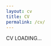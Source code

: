 ```yaml
---
layout: cv
title: CV
permalink: /cv/
---
```


<head>
    <link rel="stylesheet" href="assets/css/terminal.css">
</head>

<body>
    <div class="loading-screen" id="loading-screen">
        <div>CV LOADING...</div>
        <div class="loading-bar" id="loading-bar"></div>
    </div>
    <div class="container" id="cv-content" style="display:none;">
        <p><strong>Kohlman Harshbarger</strong></p>
        <p>Born 1993, Boston, MA | Lives and works in Brooklyn, NY</p>
        <button onclick="returnToHome()" class="home-button">&lt; Return to Home</button>
         <h2 data-target="solo-exhibitions">SOLO EXHIBITIONS</h2>
        <div id="solo-exhibitions" class="hidden">
            <p><strong>2024</strong> - Cute Kills, Preachers Valley, New York, NY</p>
        </div>
              <h2 data-target="group-exhibitions">GROUP EXHIBITIONS</h2>
        <div id="group-exhibitions" class="hidden">
            <p><strong>2024</strong> - <a href="https://www.coreypresha.com/cpp/holiday-market" target="_blank">Holiday Market, Portal 5</a>, New York, NY</p>
            <p><strong>2024</strong> - Holiday Market, <a href="https://hesseflatow.com" target="_blank">Hesse Flatow</a>, New York, NY</p>
            <p><strong>2024</strong> - The Show of Stolen Goods, <a href="https://www.instagram.com/uhaul_gallery/" target="_blank">U-Haul Gallery</a>, New York, NY</p>
            <p><strong>2024</strong> - SPIT II, Preachers Valley, New York, NY</p>
            <p><strong>2024</strong> - Rathaus, 324 E 14th, New York, NY</p>
            <p><strong>2023</strong> - <a href="https://www.underlandgallery.com/events-past/prixfixe" target="_blank">Prix Fixe, Underland Gallery</a>, Brooklyn, NY</p>
            <p><strong>2023</strong> - Spit, Preacher’s Valley, New York, NY</p>
            <p><strong>2023</strong> - <a href="https://allstnyc.com/3rd:-nothing-but-trouble" target="_blank">Nothing But Trouble, All Street Gallery</a>, New York, NY</p>
            <p><strong>2022</strong> - <a href="https://www.oflahertysnyc.com/patriot" target="_blank">The Patriot, O'Flaherty's</a>, New York, NY</p>
            <p><strong>2022</strong> - <a href="https://triggeringdjgallery.com/Hot-Dog" target="_blank">Hot Dog: A Group Show, Triggering DJ</a>, Brooklyn, NY</p>
            <p><strong>2021</strong> - For the Trees, Plein Air Show in Prospect Park, Brooklyn, NY</p>
            <p><strong>2021</strong> - Bailey House Auction & Artsy, Online</p>
            <p><strong>2020</strong> - Flux Factory Annual Auction & Artsy, Online</p>
            <p><strong>2018</strong> - <a href="https://designmcr.com/events/transient-space" target="_blank">Transient Space, Design Manchester Festival</a>, Manchester, UK (with PlayLab)</p>
            <p><strong>2017</strong> - Holiday Market, Museum Quality Gallery, Brooklyn, NY</p>
            <p><strong>2016</strong> - Salon Show, Greenpoint Gallery, Brooklyn, NY</p>
        </div>
     <h2 data-target="lectures">LECTURES AND WORKSHOPS</h2>
        <div id="lectures" class="hidden">
            <p><strong>2023</strong> - <a href="https://allstnyc.com" target="_blank">Nothing But Trouble, Artist Talk, All Street Gallery</a>, New York, NY</p>
            <p><strong>2018</strong> - <a href="https://www.artshackbrooklyn.org" target="_blank">Artist Workshop, ArtShack</a>, Brooklyn, NY</p>
        </div>
       <h2 data-target="press">PRESS AND PRINTED PUBLICATIONS</h2>
        <div id="press" class="hidden">
            <p><strong>2024</strong> - <a href="https://www.blurringbooks.com/book/the-show-of-stolen-goods" target="_blank">The Show of Stolen Goods - Blurring Books</a></p>
            <p><strong>2023</strong> - Art Hustler, Issue 1</p>
            <p><strong>2024</strong> - <a href="https://news.artnet.com/art-world/uhaul-gallery-stolen-from-work-2546344" target="_blank">Stealing the Show: A Roving U-Haul Is Exhibiting Stuff People Have Liberated From the Workplace - Artnet</a></p>
            <p><strong>2022</strong> - <a href="https://www.artnews.com/list/art-news/news/nyc-art-gallery-party-o-flahertys-the-patriot-1234634325/sculptures-and-darkness/" target="_blank">Sculptures and Darkness - ARTnews</a></p>
            <p><strong>2022</strong> - <a href="https://hyperallergic.com/748364/oflahertys-opening-draws-crowds-and-cops-in-fuck-you-to-landlords/" target="_blank">O’Flaherty’s Opening Draws Crowds and Cops in ‘Fuck You’ to Landlords - Hyperallergic</a></p>
            <p><strong>2022</strong> - <a href="https://www.nytimes.com/2022/07/20/arts/design/oflahertys-gallery-east-village-art-party.html" target="_blank">O’Flaherty’s Gallery: East Village Art Party - The New York Times</a></p>
            <p><strong>2022</strong> - <a href="https://www.culturedmag.com/article/2022/07/15/new-york-gallery-oflahertys-packed-the-streetand-the-wallsfor-the-patriot-opening" target="_blank">New York Gallery O’Flaherty’s Packed the Street—and the Walls—for ‘The Patriot’ Opening - Cultured Mag</a></p>
        </div>
          <h2 data-target="collections">PUBLIC COLLECTIONS</h2>
        <div id="collections" class="hidden">
            <p><strong>2018</strong> - <a href="https://www.museumqualitynyc.com/permanent-collection" target="_blank">Museum Quality, Permanent Collection</a></p>
        </div>
    </div>
    <script>
           // Handle collapsible sections
        document.addEventListener("DOMContentLoaded", function () {
            const headers = document.querySelectorAll("h2");
            headers.forEach(header => {
                header.addEventListener("click", function () {
                    const section = document.getElementById(header.getAttribute("data-target"));
                    if (section) {
                        section.classList.toggle("hidden");
                        header.classList.toggle("open");
                    }
                });
            });
        });
function returnToHome() {
    const body = document.body;
    // Apply glitch effect
    body.classList.add('glitch');
    // Wait for glitch, then blackout
    setTimeout(() => {
        body.classList.remove('glitch');
        body.classList.add('power-down');
        // Wait for blackout, then remove CV loader and replace with home loading
        setTimeout(() => {
            // Curated list of absurd and glitchy loading messages
            const loadingMessages = [
                "Navigating home...",
                "Loading grass...",
                "Wrangling ducks...",
                "Compiling memories...",
                "Tuning reality...",
                "Synchronizing vibes...",
                "Adjusting atmosphere...",
                "Calibrating coziness...",
                "Preparing existential crisis...",
                "Evicting ghosts...",
                "Defragmenting dreams...",
                "Unpacking nostalgia...",
                "Rendering nostalgia...",
                "Rearranging clouds...",
                "Debugging childhood...",
                "Deleting bad decisions...",
                "Pouring a drink...",
                "Checking if door is locked...",
                "Refilling existential dread...",
                "Locating lost socks...",
                "Converting bad vibes to good ones...",
                "Flipping reality switch...",
                "Turning on the night mode...",
                "Launching pigeons...",
                "Reading fine print...",
                "Charging portal battery...",
                "Verifying cookies...",
                "Rebooting matrix...",
                "Allocating nostalgia buffer...",
                "Disabling gravity...",
                "Compiling quantum entanglement...",
                "Synthesizing cozy...",
                "Realigning chakras...",
                "Flattening spaghetti code...",
                "Decrypting passwords...",
                "Replacing bad choices...",
                "Defrosting universe...",
                "Bribing the loading bar...",
                "Applying vaporwave filter...",
                "Negotiating with WiFi router...",
                "Respawning home button...",
                "Summoning parallel universe...",
                "Enhancing chill...",
                "Deleting buffering issues...",
                "Processing emotions...",
                "Unboxing paradoxes...",
                "Resetting timeline...",
                "Censoring bad tweets...",
                "Downloading tomorrow...",
                "Rendering void...",
                "Disassembling atoms...",
                "Scanning for hidden files...",
                "Running final simulation...",
                "Splicing multiverse...",
                "Decoding lost messages...",
                "Erasing fingerprints...",
                "Decrypting past mistakes...",
                "Analyzing deja vu...",
                "Restoring factory settings...",
                "Performing quantum rollback...",
                "Rewiring neural pathways...",
                "Reversing entropy...",
                "Activating infinite loop...",
                "Distorting spacetime...",
                "Verifying alternate timeline...",
                "Adjusting glitch coefficient...",
                "Recalibrating event horizon...",
                "Initiating self-awareness...",
                "Patching holes in reality...",
            ];
            document.body.innerHTML = `
                <div class="home-loading-screen">
                    <div class="home-loading-text" id="loading-text">LOADING HOME...</div>
                    <div class="home-loading-bar">
                        <div class="home-bar-fill"></div>
                    </div>
                </div>
            `;
            // Animate home loading bar
            setTimeout(() => {
                document.querySelector('.home-bar-fill').classList.add('animate');
            }, 100);
            // Randomly select messages for this session
            let displayedMessages = [];
            for (let i = 0; i < 5; i++) {
                let randomIndex = Math.floor(Math.random() * loadingMessages.length);
                displayedMessages.push(loadingMessages[randomIndex]);
            }
            let index = 0;
            function updateLoadingText() {
                if (index < displayedMessages.length) {
                    document.getElementById("loading-text").innerText = displayedMessages[index];
                    index++;
                }
            }
            // Change text every 800ms (adjust for speed)
            const textInterval = setInterval(updateLoadingText, 800);
            // Stop interval and redirect after loading
            setTimeout(() => {
                clearInterval(textInterval);
                window.location.href = "/";
            }, 5000);
        }, 1000);
    }, 500);
}
        window.onload = function() {
            let bar = document.getElementById('loading-bar');
            let loadingScreen = document.getElementById('loading-screen');
            let cvContent = document.getElementById('cv-content');
            bar.style.width = '100%';
            setTimeout(() => {
                loadingScreen.style.opacity = '0';
                setTimeout(() => {
                    loadingScreen.style.display = 'none';
                    cvContent.style.display = 'block';
                }, 500);
            }, 3000);
        };
    </script>
</body>